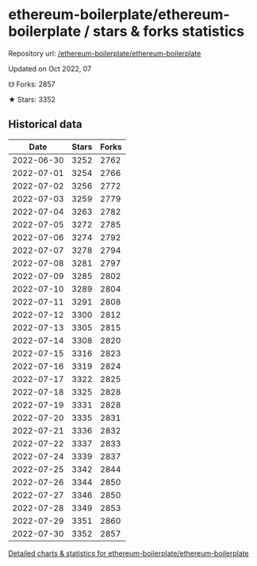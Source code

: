 # ethereum-boilerplate/ethereum-boilerplate / stars & forks statistics

Repository url: [/ethereum-boilerplate/ethereum-boilerplate](https://github.com/ethereum-boilerplate/ethereum-boilerplate)

Updated on Oct 2022, 07

☋ Forks: 2857

★ Stars: 3352

## Historical data
| Date | Stars | Forks |
|------|-------|-------|
| 2022-06-30 | 3252 | 2762 | 
| 2022-07-01 | 3254 | 2766 | 
| 2022-07-02 | 3256 | 2772 | 
| 2022-07-03 | 3259 | 2779 | 
| 2022-07-04 | 3263 | 2782 | 
| 2022-07-05 | 3272 | 2785 | 
| 2022-07-06 | 3274 | 2792 | 
| 2022-07-07 | 3278 | 2794 | 
| 2022-07-08 | 3281 | 2797 | 
| 2022-07-09 | 3285 | 2802 | 
| 2022-07-10 | 3289 | 2804 | 
| 2022-07-11 | 3291 | 2808 | 
| 2022-07-12 | 3300 | 2812 | 
| 2022-07-13 | 3305 | 2815 | 
| 2022-07-14 | 3308 | 2820 | 
| 2022-07-15 | 3316 | 2823 | 
| 2022-07-16 | 3319 | 2824 | 
| 2022-07-17 | 3322 | 2825 | 
| 2022-07-18 | 3325 | 2828 | 
| 2022-07-19 | 3331 | 2828 | 
| 2022-07-20 | 3335 | 2831 | 
| 2022-07-21 | 3336 | 2832 | 
| 2022-07-22 | 3337 | 2833 | 
| 2022-07-24 | 3339 | 2837 | 
| 2022-07-25 | 3342 | 2844 | 
| 2022-07-26 | 3344 | 2850 | 
| 2022-07-27 | 3346 | 2850 | 
| 2022-07-28 | 3349 | 2853 | 
| 2022-07-29 | 3351 | 2860 | 
| 2022-07-30 | 3352 | 2857 | 


[Detailed charts & statistics for ethereum-boilerplate/ethereum-boilerplate](https://reviewgithub.com/rep/ethereum-boilerplate/ethereum-boilerplate)
